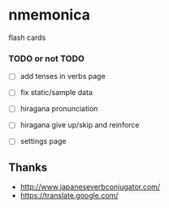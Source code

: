 # nmemonica
flash cards


### TODO or not TODO
- [ ] add tenses in verbs page
- [ ] fix static/sample data
- [ ] hiragana pronunciation
- [ ] hiragana give up/skip and reinforce
- [ ] settings page


## Thanks
 - http://www.japaneseverbconjugator.com/
 - https://translate.google.com/
 